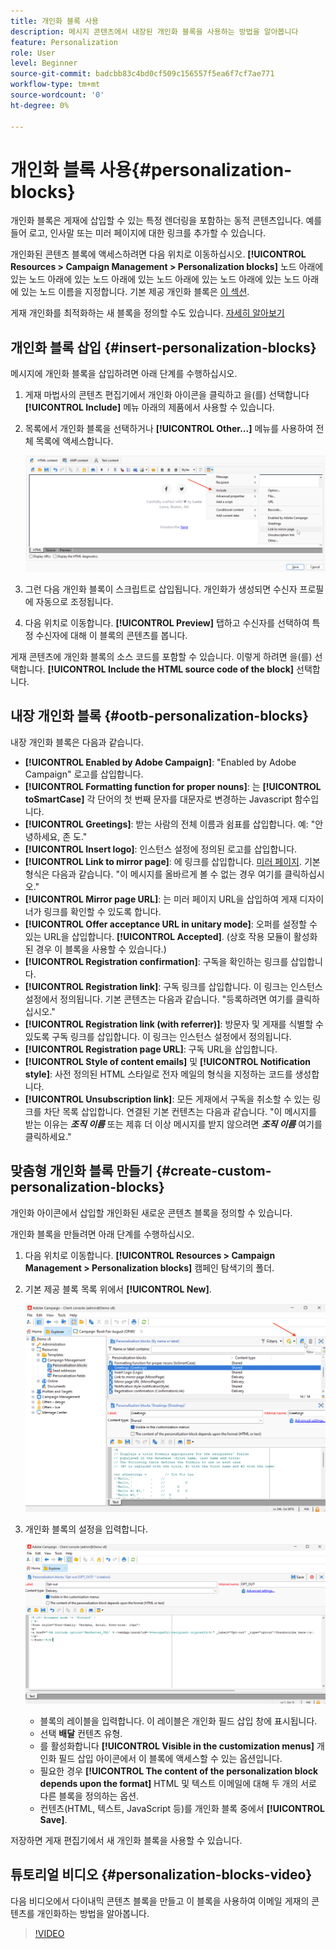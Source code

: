 ```yaml
---
title: 개인화 블록 사용
description: 메시지 콘텐츠에서 내장된 개인화 블록을 사용하는 방법을 알아봅니다
feature: Personalization
role: User
level: Beginner
source-git-commit: badcbb83c4bd0cf509c156557f5ea6f7cf7ae771
workflow-type: tm+mt
source-wordcount: '0'
ht-degree: 0%

---
```



# 개인화 블록 사용{#personalization-blocks}

개인화 블록은 게재에 삽입할 수 있는 특정 렌더링을 포함하는 동적 콘텐츠입니다. 예를 들어 로고, 인사말 또는 미러 페이지에 대한 링크를 추가할 수 있습니다.

개인화된 콘텐츠 블록에 액세스하려면 다음 위치로 이동하십시오. **[!UICONTROL Resources > Campaign Management > Personalization blocks]** 노드 아래에 있는 노드 아래에 있는 노드 아래에 있는 노드 아래에 있는 노드 아래에 있는 노드 아래에 있는 노드 이름을 지정합니다. 기본 제공 개인화 블록은 [이 섹션](#ootb-personalization-blocks).

게재 개인화를 최적화하는 새 블록을 정의할 수도 있습니다. [자세히 알아보기](#create-custom-personalization-blocks)

## 개인화 블록 삽입 {#insert-personalization-blocks}

메시지에 개인화 블록을 삽입하려면 아래 단계를 수행하십시오.

1. 게재 마법사의 콘텐츠 편집기에서 개인화 아이콘을 클릭하고 을(를) 선택합니다 **[!UICONTROL Include]** 메뉴 아래의 제품에서 사용할 수 있습니다.
1. 목록에서 개인화 블록을 선택하거나 **[!UICONTROL Other...]** 메뉴를 사용하여 전체 목록에 액세스합니다.

   ![](assets/perso-content-block.png)

1. 그런 다음 개인화 블록이 스크립트로 삽입됩니다. 개인화가 생성되면 수신자 프로필에 자동으로 조정됩니다.
1. 다음 위치로 이동합니다. **[!UICONTROL Preview]** 탭하고 수신자를 선택하여 특정 수신자에 대해 이 블록의 콘텐츠를 봅니다.

게재 콘텐츠에 개인화 블록의 소스 코드를 포함할 수 있습니다. 이렇게 하려면 을(를) 선택합니다. **[!UICONTROL Include the HTML source code of the block]** 선택합니다.

## 내장 개인화 블록 {#ootb-personalization-blocks}

내장 개인화 블록은 다음과 같습니다.

* **[!UICONTROL Enabled by Adobe Campaign]**: &quot;Enabled by Adobe Campaign&quot; 로고를 삽입합니다.
* **[!UICONTROL Formatting function for proper nouns]**: 는 **[!UICONTROL toSmartCase]** 각 단어의 첫 번째 문자를 대문자로 변경하는 Javascript 함수입니다.
* **[!UICONTROL Greetings]**: 받는 사람의 전체 이름과 쉼표를 삽입합니다. 예: &quot;안녕하세요, 존 도.&quot;
* **[!UICONTROL Insert logo]**: 인스턴스 설정에 정의된 로고를 삽입합니다.
* **[!UICONTROL Link to mirror page]**: 에 링크를 삽입합니다. [미러 페이지](mirror-page.md). 기본 형식은 다음과 같습니다. &quot;이 메시지를 올바르게 볼 수 없는 경우 여기를 클릭하십시오.&quot;
* **[!UICONTROL Mirror page URL]**: 는 미러 페이지 URL을 삽입하여 게재 디자이너가 링크를 확인할 수 있도록 합니다.
* **[!UICONTROL Offer acceptance URL in unitary mode]**: 오퍼를 설정할 수 있는 URL을 삽입합니다. **[!UICONTROL Accepted]**. (상호 작용 모듈이 활성화된 경우 이 블록을 사용할 수 있습니다.)
* **[!UICONTROL Registration confirmation]**: 구독을 확인하는 링크를 삽입합니다.
* **[!UICONTROL Registration link]**: 구독 링크를 삽입합니다. 이 링크는 인스턴스 설정에서 정의됩니다. 기본 콘텐츠는 다음과 같습니다. &quot;등록하려면 여기를 클릭하십시오.&quot;
* **[!UICONTROL Registration link (with referrer)]**: 방문자 및 게재를 식별할 수 있도록 구독 링크를 삽입합니다. 이 링크는 인스턴스 설정에서 정의됩니다.
* **[!UICONTROL Registration page URL]**: 구독 URL을 삽입합니다.
* **[!UICONTROL Style of content emails]** 및 **[!UICONTROL Notification style]**: 사전 정의된 HTML 스타일로 전자 메일의 형식을 지정하는 코드를 생성합니다.
* **[!UICONTROL Unsubscription link]**: 모든 게재에서 구독을 취소할 수 있는 링크를 차단 목록 삽입합니다. 연결된 기본 컨텐츠는 다음과 같습니다. &quot;이 메시지를 받는 이유는 ***조직 이름*** 또는 제휴 더 이상 메시지를 받지 않으려면 ***조직 이름*** 여기를 클릭하세요.&quot;

## 맞춤형 개인화 블록 만들기 {#create-custom-personalization-blocks}

개인화 아이콘에서 삽입할 개인화된 새로운 콘텐츠 블록을 정의할 수 있습니다.

개인화 블록을 만들려면 아래 단계를 수행하십시오.

1. 다음 위치로 이동합니다. **[!UICONTROL Resources > Campaign Management > Personalization blocks]** 캠페인 탐색기의 폴더.
1. 기본 제공 블록 목록 위에서 **[!UICONTROL New]**.

   ![](assets/perso-new-block.png)

1. 개인화 블록의 설정을 입력합니다.

   ![](assets/perso-custom-block.png)

   * 블록의 레이블을 입력합니다. 이 레이블은 개인화 필드 삽입 창에 표시됩니다.
   * 선택 **배달** 컨텐츠 유형.
   * 를 활성화합니다 **[!UICONTROL Visible in the customization menus]** 개인화 필드 삽입 아이콘에서 이 블록에 액세스할 수 있는 옵션입니다.
   * 필요한 경우 **[!UICONTROL The content of the personalization block depends upon the format]** HTML 및 텍스트 이메일에 대해 두 개의 서로 다른 블록을 정의하는 옵션.
   * 컨텐츠(HTML, 텍스트, JavaScript 등)를 개인화 블록 중에서 **[!UICONTROL Save]**.

저장하면 게재 편집기에서 새 개인화 블록을 사용할 수 있습니다.

## 튜토리얼 비디오 {#personalization-blocks-video}

다음 비디오에서 다이내믹 콘텐츠 블록을 만들고 이 블록을 사용하여 이메일 게재의 콘텐츠를 개인화하는 방법을 알아봅니다.

>[!VIDEO](https://video.tv.adobe.com/v/342088?quality=12)


